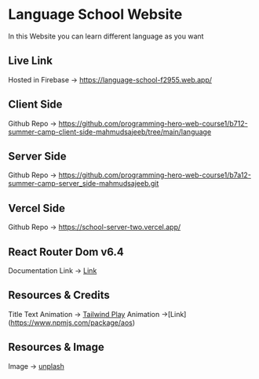 # Language School   Website

In this Website you can learn different language as you want

## Live Link
Hosted in Firebase -> https://language-school-f2955.web.app/


## Client Side
Github Repo ->  https://github.com/programming-hero-web-course1/b712-summer-camp-client-side-mahmudsajeeb/tree/main/language
## Server Side
Github Repo ->  https://github.com/programming-hero-web-course1/b7a12-summer-camp-server_side-mahmudsajeeb.git
## Vercel Side
Github Repo ->  https://school-server-two.vercel.app/


 
## React Router Dom v6.4 
Documentation Link -> [Link](https://reactrouter.com/en/main/start/overview)

 
 

## Resources & Credits

Title Text Animation -> [Tailwind Play](https://play.tailwindcss.com/VCZwwz1e3R)
Animation ->[Link] (https://www.npmjs.com/package/aos)
 
 
## Resources & Image 
Image -> [unplash](https://unsplash.com/)
 

